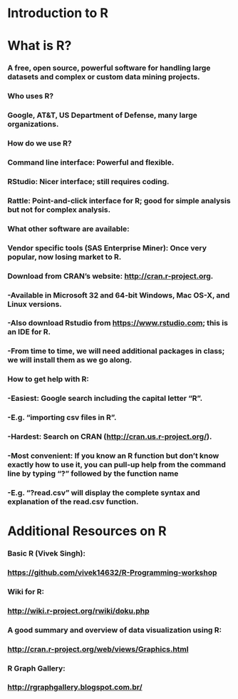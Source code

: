# Introduction to R

# What is R?
### A free, open source, powerful software for handling large datasets and complex or custom data mining projects.
### Who uses R?
### Google, AT&T, US Department of Defense, many large organizations.
### How do we use R?
### Command line interface: Powerful and flexible.
### RStudio: Nicer interface; still requires coding.
### Rattle: Point-and-click interface for R; good for simple analysis but not for complex analysis.
### What other software are available:
### Vendor specific tools (SAS Enterprise Miner): Once very popular, now losing market to R.


###  Download from CRAN’s website: http://cran.r-project.org.
###    -Available in Microsoft 32 and 64-bit Windows, Mac OS-X, and Linux versions.
###    -Also download Rstudio from https://www.rstudio.com; this is an IDE for R.
###    -From time to time, we will need additional packages in class; we will install them as we go along.
### How to get help with R:
###   -Easiest: Google search including the capital letter “R”.
###     -E.g. “importing csv files in R”.
###   -Hardest: Search on CRAN (http://cran.us.r-project.org/).
###   -Most convenient: If you know an R function but don’t know exactly how to use it, you can pull-up help from the command line by typing “?” followed by the function name
###       -E.g. “?read.csv” will display the complete syntax and explanation of the read.csv function.

# Additional Resources on R
### Basic R (Vivek Singh):
### https://github.com/vivek14632/R-Programming-workshop 
### Wiki for R:
### http://wiki.r-project.org/rwiki/doku.php
### A good summary and overview of data visualization using R:
### http://cran.r-project.org/web/views/Graphics.html
### R Graph Gallery:
### http://rgraphgallery.blogspot.com.br/


